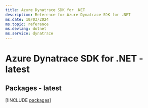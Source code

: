 ```yaml
---
title: Azure Dynatrace SDK for .NET
description: Reference for Azure Dynatrace SDK for .NET
ms.date: 10/03/2024
ms.topic: reference
ms.devlang: dotnet
ms.service: dynatrace
---
```

# Azure Dynatrace SDK for .NET - latest
## Packages - latest
[!INCLUDE [packages](dynatrace-index.md)]